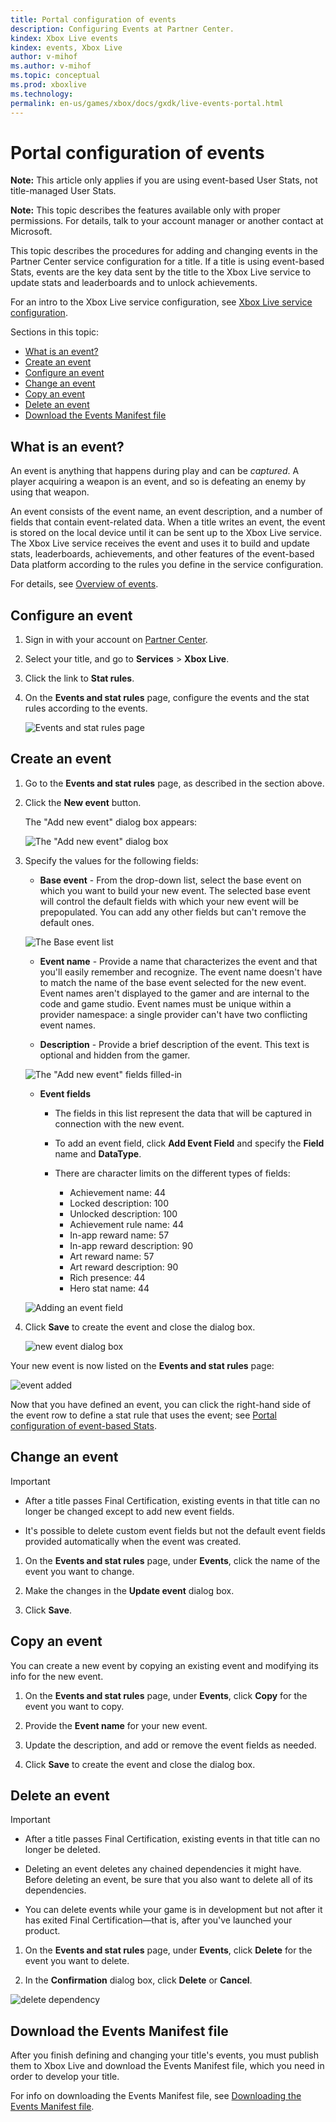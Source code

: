 ```yaml
---
title: Portal configuration of events
description: Configuring Events at Partner Center.
kindex: Xbox Live events
kindex: events, Xbox Live
author: v-mihof
ms.author: v-mihof
ms.topic: conceptual
ms.prod: xboxlive
ms.technology: 
permalink: en-us/games/xbox/docs/gxdk/live-events-portal.html
---
```


# Portal configuration of events

<!-- 
article copied from secure docs portal "Events (Partner Center)"
# Configure Xbox Live events for data platform 2013 in Partner Center
-->

**Note:** This article only applies if you are using event-based User Stats, not title-managed User Stats.

**Note:** This topic describes the features available only with proper permissions. For details, talk to your account manager or another contact at Microsoft.

This topic describes the procedures for adding and changing events in the Partner Center service configuration for a title. If a title is using event-based Stats, events are the key data sent by the title to the Xbox Live service to update stats and leaderboards and to unlock achievements.

For an intro to the Xbox Live service configuration, see [Xbox Live service configuration](https://docs.microsoft.com/windows/uwp/xbox-live/xbox-live-service-configuration).

<!-- For an intro to data platform 2013, see the XDK topic, **How the Xbox Live data platform 2013 works**. -->


Sections in this topic:

   *  [What is an event?](#ID4EKB)  
   *  [Create an event](#ID4EUB) 
   *  [Configure an event](#ID4EYM)  
   *  [Change an event](#ID4EYE)  
   *  [Copy an event](#ID4EBG)  
   *  [Delete an event](#ID4EBL) 
   *  [Download the Events Manifest file](#ID4ERH)  


<a id="ID4EKB"></a>

## What is an event?  

An event is anything that happens during play and can be *captured*. A player acquiring a weapon is an event, and so is defeating an enemy by using that weapon.  

An event consists of the event name, an event description, and a number of fields that contain event-related data. When a title writes an event, the event is stored on the local device until it can be sent up to the Xbox Live service. The Xbox Live service receives the event and uses it to build and update stats, leaderboards, achievements, and other features of the event-based Data platform according to the rules you define in the service configuration.

For details, see [Overview of events](../live-game-events.md).


<a id="ID4EYM"></a>

## Configure an event

1. Sign in with your account on [Partner Center](https://developer.microsoft.com/dashboard/windows/overview).

1. Select your title, and go to **Services** > **Xbox Live**.

1. Click the link to **Stat rules**.

1. On the **Events and stat rules** page, configure the events and the stat rules according to the events.

   <!-- old secure portal: Events and stat rules page ../media/events-and-stat-rules-1.png -->

   ![Events and stat rules page](live-events-portal-images/events-and-stat-rules-1.png)


<a id="ID4EUB"></a>
## Create an event

1. Go to the **Events and stat rules** page, as described in the section above.

1. Click the **New event** button.

   The "Add new event" dialog box appears:

   ![The "Add new event" dialog box](live-events-portal-images/pctr-add-new-event-dbox.png)

1. Specify the values for the following fields:

   * **Base event** - From the drop-down list, select the base event on which you want to build your new event. The selected base event will control the default fields with which your new event will be prepopulated. You can add any other fields but can't remove the default ones.

   ![The Base event list](live-events-portal-images/pctr-base-event-list.png)

   *  **Event name** - Provide a name that characterizes the event and that you'll easily remember and recognize. The event name doesn't have to match the name of the base event selected for the new event. Event names aren't displayed to the gamer and are internal to the code and game studio. Event names must be unique within a provider namespace:  a single provider can't have two conflicting event names.  

   *  **Description** - Provide a brief description of the event. This text is optional and hidden from the gamer.

   ![The "Add new event" fields filled-in](live-events-portal-images/pctr-add-new-event-dbox-filled-in.png)

   *  **Event fields**  
      * The fields in this list represent the data that will be captured in connection with the new event.  
      * To add an event field, click **Add Event Field** and specify the **Field** name and **DataType**.
      * There are character limits on the different types of fields:  

         *  Achievement name: 44  
         *  Locked description: 100  
         *  Unlocked description: 100  
         *  Achievement rule name: 44  
         *  In-app reward name: 57  
         *  In-app reward description: 90  
         *  Art reward name: 57  
         *  Art reward description: 90  
         *  Rich presence: 44  
         *  Hero stat name: 44  

   ![Adding an event field](live-events-portal-images/pctr-add-event-field.png)

1. Click **Save** to create the event and close the dialog box.

   ![new event dialog box](live-events-portal-images/add-event-dialog.png)

Your new event is now listed on the **Events and stat rules** page:

![event added](live-events-portal-images/events-and-stat-rules-2.png)

Now that you have defined an event, you can click the right-hand side of the event row to define a stat rule that uses the event; see [Portal configuration of event-based Stats](../../config/live-stats-eb-portal.md).


<a id="ID4EYE"></a>

## Change an event  

> [!IMPORTANT]
> * After a title passes Final Certification, existing events in that title can no longer be changed except to add new event fields.
>
> * It's possible to delete custom event fields but not the default event fields provided automatically when the event was created.

   1. On the **Events and stat rules** page, under **Events**, click the name of the event you want to change.

   1. Make the changes in the **Update event** dialog box.

   1. Click **Save**.


<a id="ID4EBG"></a>
## Copy an event  

You can create a new event by copying an existing event and modifying its info for the new event.

   1. On the **Events and stat rules** page, under **Events**, click **Copy** for the event you want to copy.

   1. Provide the **Event name** for your new event.

   1. Update the description, and add or remove the event fields as needed.

   1. Click **Save** to create the event and close the dialog box.


<a id="ID4EBL"></a>
## Delete an event  

> [!IMPORTANT]
> * After a title passes Final Certification, existing events in that title can no longer be deleted.
>
> * Deleting an event deletes any chained dependencies it might have. Before deleting an event, be sure that you also want to delete all of its dependencies.
>
> * You can delete events while your game is in development but not after it has exited Final Certification&mdash;that is, after you've launched your product.


   1. On the **Events and stat rules** page, under **Events**, click **Delete** for the event you want to delete.

   1. In the **Confirmation** dialog box, click **Delete** or **Cancel**.

 ![delete dependency](live-events-portal-images/event_delete_dependency.png)


<a id="ID4ERH"></a>

## Download the Events Manifest file

After you finish defining and changing your title's events, you must publish them to Xbox Live and download the Events Manifest file, which you need in order to develop your title.  

For info on downloading the Events Manifest file, see [Downloading the Events Manifest file](live-downloading-events-manifest.md).

